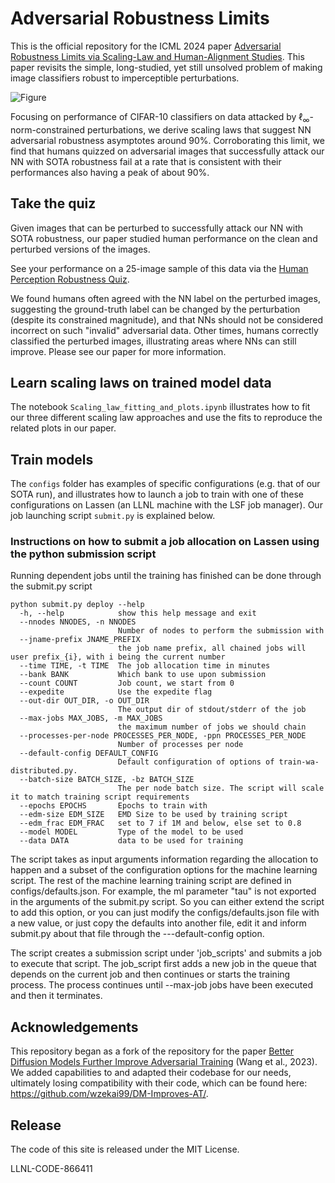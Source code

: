 # Adversarial Robustness Limits

This is the official repository for the ICML 2024 paper [Adversarial Robustness Limits via Scaling-Law and Human-Alignment Studies](https://arxiv.org/abs/2404.09349). This paper revisits the simple, long-studied, yet still unsolved problem of making image classifiers robust to imperceptible perturbations. 

![Figure](https://github.com/bbartoldson/Adversarial-Robustness-Limits/assets/15717529/b83d023f-4a28-473c-ae41-ead42941d5f0)

Focusing on performance of CIFAR-10 classifiers on data attacked by $`\ell_{\infty}`$-norm-constrained perturbations, we derive scaling laws that suggest NN adversarial robustness asymptotes around $90$%. Corroborating this limit, we find that humans quizzed on adversarial images that successfully attack our NN with SOTA robustness fail at a rate that is consistent with their performances also having a peak of about $90$%.


## Take the quiz

Given images that can be perturbed to successfully attack our NN with SOTA robustness, our paper studied human performance on the clean and perturbed versions of the images. 

See your performance on a 25-image sample of this data via the [Human Perception Robustness Quiz](https://adversarial-robustness-limit-quiz.netlify.app/).

We found humans often agreed with the NN label on the perturbed images, suggesting the ground-truth label can be changed by the perturbation (despite its constrained magnitude), and that NNs should not be considered incorrect on such "invalid" adversarial data. Other times, humans correctly classified the perturbed images, illustrating areas where NNs can still improve. Please see our paper for more information.


## Learn scaling laws on trained model data

The notebook `Scaling_law_fitting_and_plots.ipynb` illustrates how to fit our three different scaling law approaches and use the fits to reproduce the related plots in our paper.


## Train models

The `configs` folder has examples of specific configurations (e.g. that of our SOTA run), and illustrates how to launch a job to train with one of these configurations on Lassen (an LLNL machine with the LSF job manager). Our job launching script `submit.py` is explained below.


### Instructions on how to submit a job allocation on Lassen using the python submission script

Running dependent jobs until the training has finished can be done through the submit.py script

```
python submit.py deploy --help
  -h, --help            show this help message and exit
  --nnodes NNODES, -n NNODES
                        Number of nodes to perform the submission with
  --jname-prefix JNAME_PREFIX
                        the job name prefix, all chained jobs will user prefix_{i}, with i being the current number
  --time TIME, -t TIME  The job allocation time in minutes
  --bank BANK           Which bank to use upon submission
  --count COUNT         Job count, we start from 0
  --expedite            Use the expedite flag
  --out-dir OUT_DIR, -o OUT_DIR
                        The output dir of stdout/stderr of the job
  --max-jobs MAX_JOBS, -m MAX_JOBS
                        the maximum number of jobs we should chain
  --processes-per-node PROCESSES_PER_NODE, -ppn PROCESSES_PER_NODE
                        Number of processes per node
  --default-config DEFAULT_CONFIG
                        Default configuration of options of train-wa-distributed.py.
  --batch-size BATCH_SIZE, -bz BATCH_SIZE
                        The per node batch size. The script will scale it to match training script requirements
  --epochs EPOCHS       Epochs to train with
  --edm-size EDM_SIZE   EMD Size to be used by training script
  --edm_frac EDM_FRAC   set to 7 if 1M and below, else set to 0.8
  --model MODEL         Type of the model to be used
  --data DATA           data to be used for training
```

The script takes as input arguments information regarding the allocation to happen and a subset of the configuration options for the machine learning
script. The rest of the machine learning training script are defined in  configs/defaults.json. For example, the ml parameter "tau" is not exported
in the arguments of the submit.py script. So you can either extend the script to add this option, or you can just modify the configs/defaults.json file
with a new value, or just copy the defaults into another file, edit it and inform submit.py about that file through the ---default-config option.

The script creates a submission script under 'job\_scripts' and submits a job to execute that script. The job\_script first adds a new job in the queue
that depends on the current job and then continues or starts the training process. The process continues until --max-job jobs have been executed and then
it terminates.


## Acknowledgements

This repository began as a fork of the repository for the paper [Better Diffusion Models Further Improve Adversarial Training](https://arxiv.org/pdf/2302.04638.pdf) (Wang et al., 2023). We added capabilities to and adapted their codebase for our needs, ultimately losing compatibility with their code, which can be found here: https://github.com/wzekai99/DM-Improves-AT/.


## Release

The code of this site is released under the MIT License. 

LLNL-CODE-866411
